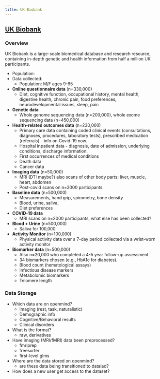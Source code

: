 ```yaml
---
title: UK Biobank
---
```


## [UK Biobank](https://www.ukbiobank.ac.uk/)

### Overview 
UK Biobank is a large-scale biomedical database and research resource, containing in-depth genetic and health information from half a million UK participants. 

* Population: 
* Data collected:
    * Population: M/F ages 9-65
* **Online questionnaire data** (n=330,000)
    * Diet, cognitive function, occupational history, mental health, digestive health, chronic pain, food preferences, neurodevelopmental issues, sleep, pain
* **Genetic data**
    * Whole genome sequencing data (n=200,000), whole exome sequencing data (n=450,000)
* **Health-related outcomes data** (n=230,000)
    * Primary care data containing coded clinical events (consultations, diagnoses, procedures, laboratory tests), prescribed medication (referrals) - info on Covid-19 now.
    * Hospital inpatient data - diagnosis, date of admission, underlying conditions, discharge information. 
    * First occurrences of medical conditions
    * Death data
    * Cancer data  
* **Imaging data** (n=50,000)
    * MRI (DTI maybe?) also scans of other body parts: liver, muscle, heart, abdomen
    * Post-covid scans on n=2000 participants
* **Baseline data** (n=500,000)
    * Measurements, hand grip, spirometry, bone density
    * Blood, urine, saliva, 
    * Diet preferences
* **COVID-19 data**
    * MRI scans on n=2000 participants, what else has been collected?
* **Blood + Urine** (n=500,000)
    * Saliva for 100,000
* **Activity Monitor** (n=100,000)
    * Physical activity data over a 7-day period collected via a wrist-worn activity monitor 
* **Biomarker data** (n=500,000)
    * Also n=20,000 who completed a 4-5 year follow-up assessment. 
    * 34 biomarkers chosen (e.g., HbA1c for diabetes).
    * Blood count (hematological assays)
    * Infectious disease markers
    * Metabolomic biomarkers
    * Telomere length

### Data Storage
* Which data are on openmind?
    * Imaging (rest, task, naturalistic)
    * Demographic info
    * Cognitive/Behavioral results
    * Clinical disorders
* What is the format?
    * raw, derivatives
* Have imaging (MRI/fMRI) data been preprocessed?
    * fmriprep
    * freesurfer
    * first-level glms
* Where are the data stored on openmind?
    * are these data being transitioned to datalad?
* How does a new user get access to the dataset?
